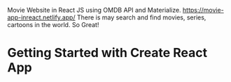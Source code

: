 Movie Website in React JS using OMDB API and Materialize. https://movie-app-inreact.netlify.app/ There is may search and find movies, series, cartoons in the world. So Great!

# Getting Started with Create React App

